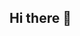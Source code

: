 ## Hi there 👋

<!--
**preethimadhavan01/preethimadhavan01** is a ✨ _special_ ✨ repository because its `README.md` (this file) appears on your GitHub profile.

I'm a backend engineer passionate about building scalable systems and exploring AI/ML frameworks.

- 🔭 I'm currently working on **Python & Golang** based backend projects  
- 🌱 I'm currently learning **Machine Learning Systems and frameworks**  
- 👯 I’m looking to collaborate on **Python/Go projects**  
- 💬 Ask me about **distributed systems, Golang concurrency, monitoring, and observability**  
- 📫 How to reach me: [LinkedIn](https://www.linkedin.com/in/preethi-sethumadhavan/)  
- 😄 Pronouns: She/her  
- ⚡ Fun fact: I once meditated for **100 hours**

